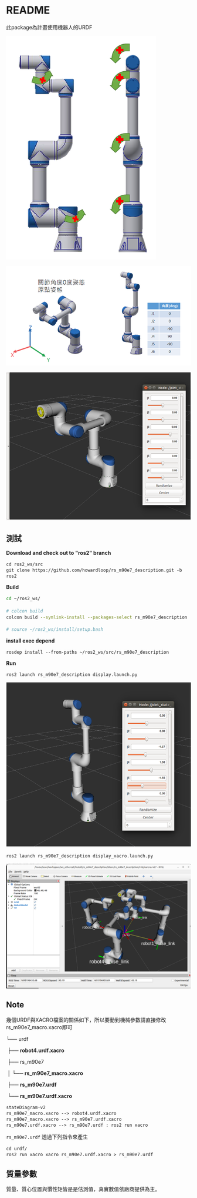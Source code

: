 # README

此package為計畫使用機器人的URDF

![image-20230420152911935](./pic/Readme/image-20230420152911935.png)

![image-20230420152831855](./pic/Readme/image-20230420152831855.png)

![image-20230517095316574](./pic/Readme/image-20230517095316574.png)



## 測試

**Download and check out to "ros2" branch**

```shell
cd ros2_ws/src
git clone https://github.com/howardloop/rs_m90e7_description.git -b ros2 
```



**Build**

```bash
cd ~/ros2_ws/

# colcon build
colcon build --symlink-install --packages-select rs_m90e7_description

# source ~/ros2_ws/install/setup.bash
```



**install exec depend**

```shell
rosdep install --from-paths ~/ros2_ws/src/rs_m90e7_description
```



**Run**

```shell
ros2 launch rs_m90e7_description display.launch.py
```

![image-20230517095701780](./pic/Readme/image-20230517095701780.png)



```shell
ros2 launch rs_m90e7_description display_xacro.launch.py
```

![image-20230920155407332](pic/Readme/image-20230920155407332.png)



## Note

幾個URDF與XACRO檔案的關係如下，所以要動到機械參數請直接修改rs_m90e7_macro.xacro即可

└── urdf

​    ├── **robot4.urdf.xacro**

​    ├── rs_m90e7

​    │   └── **rs_m90e7_macro.xacro**

​    ├── **rs_m90e7.urdf**

​    └── **rs_m90e7.urdf.xacro**

```mermaid
stateDiagram-v2
rs_m90e7_macro.xacro --> robot4.urdf.xacro
rs_m90e7_macro.xacro --> rs_m90e7.urdf.xacro
rs_m90e7.urdf.xacro --> rs_m90e7.urdf : ros2 run xacro 
```

`rs_m90e7.urdf` 透過下列指令來產生

```shell
cd urdf/
ros2 run xacro xacro rs_m90e7.urdf.xacro > rs_m90e7.urdf
```



## 質量參數

質量、質心位置與慣性矩皆是是估測值，真實數值依廠商提供為主。

